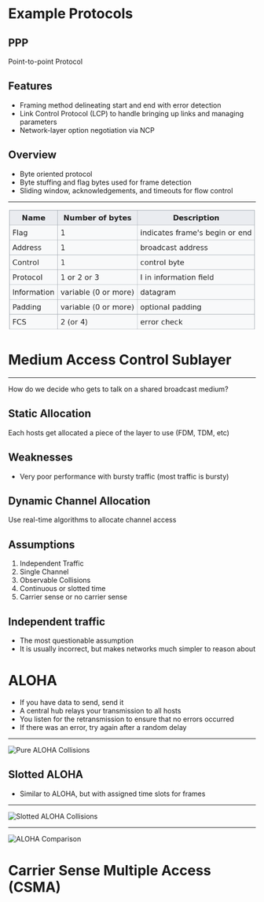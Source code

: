 Example Protocols
=================

PPP
---

Point-to-point Protocol

Features
--------

- Framing method delineating start and end with error detection
- Link Control Protocol (LCP) to handle bringing up links and managing parameters
- Network-layer option negotiation via NCP

Overview
--------

- Byte oriented protocol
- Byte stuffing and flag bytes used for frame detection
- Sliding window, acknowledgements, and timeouts for flow control

---------

![PPP Frame](figures/ppp-frame.png)

Medium Access Control Sublayer
==============================

---

How do we decide who gets to talk on a shared broadcast medium?

Static Allocation
-----------------

Each hosts get allocated a piece of the layer to use (FDM, TDM, etc)

Weaknesses
----------

- Very poor performance with bursty traffic (most traffic is bursty)

Dynamic Channel Allocation
--------------------------

Use real-time algorithms to allocate channel access

Assumptions
-----------

1. Independent Traffic
2. Single Channel
3. Observable Collisions
4. Continuous or slotted time
5. Carrier sense or no carrier sense

Independent traffic
-------------------

- The most questionable assumption
- It is usually incorrect, but makes networks much simpler to reason about

ALOHA
=====

- If you have data to send, send it
- A central hub relays your transmission to all hosts
- You listen for the retransmission to ensure that no errors occurred
- If there was an error, try again after a random delay

---

![Pure ALOHA Collisions](https://upload.wikimedia.org/wikipedia/commons/thumb/3/35/Pure_ALOHA1.svg/640px-Pure_ALOHA1.svg.png)

Slotted ALOHA
-------------

- Similar to ALOHA, but with assigned time slots for frames

---

![Slotted ALOHA Collisions](https://upload.wikimedia.org/wikipedia/commons/thumb/7/7a/Slotted_ALOHA.svg/640px-Slotted_ALOHA.svg.png)

---

![ALOHA Comparison](https://upload.wikimedia.org/wikipedia/commons/thumb/a/a5/Aloha_PureVsSlotted.svg/616px-Aloha_PureVsSlotted.svg.png)

Carrier Sense Multiple Access (CSMA)
====================================